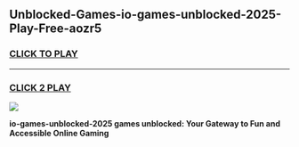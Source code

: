 
## Unblocked-Games-io-games-unblocked-2025-Play-Free-aozr5
<h3>
<a href="https://premium76.site?title=io-games-unblocked-2025&ref=23A">CLICK TO PLAY</a></h3>
<hr>

<h3>
<a href="https://premium76.site?title=io-games-unblocked-2025&ref=23A">CLICK 2 PLAY</a>
  
</h3>

<a href="https://premium76.site?title=io-games-unblocked-2025&ref=23A"><img src="https://clearcache.store/games.png"></a>


**io-games-unblocked-2025 games unblocked: Your Gateway to Fun and Accessible Online Gaming**

